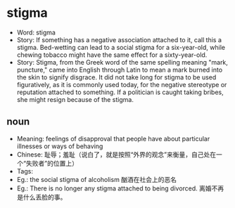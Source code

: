 # stigma

- Word: stigma
- Story: If something has a negative association attached to it, call this a stigma. Bed-wetting can lead to a social stigma for a six-year-old, while chewing tobacco might have the same effect for a sixty-year-old.
- Story: Stigma, from the Greek word of the same spelling meaning "mark, puncture," came into English through Latin to mean a mark burned into the skin to signify disgrace. It did not take long for stigma to be used figuratively, as it is commonly used today, for the negative stereotype or reputation attached to something. If a politician is caught taking bribes, she might resign because of the stigma.

## noun

- Meaning: feelings of disapproval that people have about particular illnesses or ways of behaving
- Chinese: 耻辱；羞耻（说白了，就是按照“外界的观念”来衡量，自己处在一个“失败者”的位置上）
- Tags: 
- Eg.: the social stigma of alcoholism 酗酒在社会上的恶名
- Eg.: There is no longer any stigma attached to being divorced. 离婚不再是什么丢脸的事。

